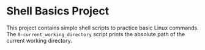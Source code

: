 # Shell Basics Project

This project contains simple shell scripts to practice basic Linux commands.  
The `0-current_working_directory` script prints the absolute path of the current working directory.
